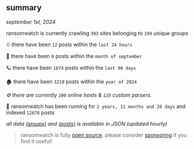 
## summary
_september 1st, 2024_

ransomwatch is currently crawling `393` sites belonging to `199` unique groups

⏲ there have been `12` posts within the `last 24 hours`

🦈 there have been `0` posts within the `month of september`

🪐 there have been `1074` posts within the `last 90 days`

🏚 there have been `3219` posts within the `year of 2024`

_⚙️ there are currently `100` online hosts & `125` custom parsers._

🦕 ransomwatch has been running for `2 years, 11 months and 28 days` and indexed `12676` posts

_all data  [(groups)](http://ransomwhat.telemetry.ltd/groups) and [(posts)](http://ransomwhat.telemetry.ltd/posts) is available in JSON (updated hourly)_

> ransomwatch is fully [open source](https://github.com/joshhighet/ransomwatch#ransomwatch--). please consider [sponsoring](https://github.com/sponsors/joshhighet) if you find it useful!
